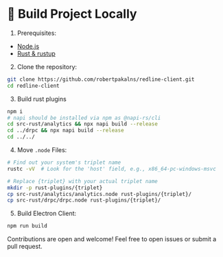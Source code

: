 # 🚀 Build Project Locally
1. Prerequisites:
- [Node.js](https://nodejs.org/)
- [Rust & rustup](https://rustup.rs/)

2. Clone the repository:
```bash
git clone https://github.com/robertpakalns/redline-client.git
cd redline-client
```
3. Build rust plugins
```bash
npm i
# napi should be installed via npm as @napi-rs/cli
cd src-rust/analytics && npx napi build --release
cd ../drpc && npx napi build --release
cd ../../
```

4. Move `.node` Files:
```bash
# Find out your system's triplet name
rustc -vV  # Look for the 'host' field, e.g., x86_64-pc-windows-msvc

# Replace {triplet} with your actual triplet name
mkdir -p rust-plugins/{triplet}
cp src-rust/analytics/analytics.node rust-plugins/{triplet}/
cp src-rust/drpc/drpc.node rust-plugins/{triplet}/
```

5. Build Electron Client:
```bash
npm run build
```

Contributions are open and welcome! Feel free to open issues or submit a pull request.